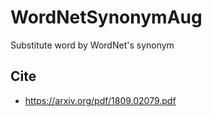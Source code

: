 # WordNetSynonymAug

Substitute word by WordNet's synonym

## Cite

- https://arxiv.org/pdf/1809.02079.pdf
